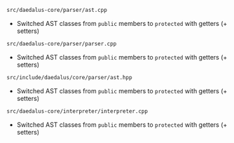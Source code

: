 ```sh
src/daedalus-core/parser/ast.cpp
```

  - Switched AST classes from `public` members to `protected` with getters (+ setters)

```sh
src/daedalus-core/parser/parser.cpp
```

  - Switched AST classes from `public` members to `protected` with getters (+ setters)

```sh
src/include/daedalus/core/parser/ast.hpp
```

  - Switched AST classes from `public` members to `protected` with getters (+ setters)

```sh
src/daedalus-core/interpreter/interpreter.cpp
```

  - Switched AST classes from `public` members to `protected` with getters (+ setters)
